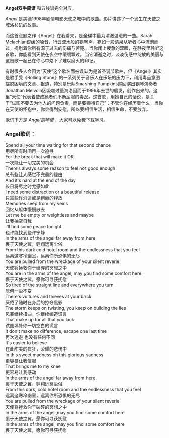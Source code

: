 

**Angel双手简谱** 和五线谱完全对应。

_Angel_ 是美德1998年剧情电影天使之城中的歌曲。影片讲述了一个发生在天使之城洛杉矶的故事。

而这首点题之作《Angel》在我看来，是全碟中最为清澈温暖的一曲。Sarah
Mclachlan舒缓的嗓音，行云流水般的钢琴声，宛如一股清泉从听者心中流淌而过，抚慰着你所有源于过去的伤痛与苦楚。当你闭上疲惫的双眼，在静夜里聆听这首歌，你能看到天使在夜空中缓缓飘过。当它消逝之时，淡淡伤感中绽放的美丽与这首歌一起已在你心中烙下了难以磨灭的印记。

有时很多人会因为“天使”这个歌名而被误认为是首圣诞节歌曲，但《Angel》其实是歌手受《Rolling
Stone》的一系列关于音乐人在乐坛的压力下，利用毒品意图摆脱困境的文章、报道，特别是乐队Smashing
Pumpkins巡回演出钢琴演奏者Jonathan
Melvoin因吸噬过量海洛因而于1996年去世的启发，创作出来的。这里“天使”代表着使成瘾者们不断屈服的毒品。这首歌，用她自己的话说，是关于“试图不要去为他人的问题负责，而是要善待自己”；不管你在经历着什么，当你在天使的怀抱中，你会得到安慰，所以要相信生活，相信生命，不要放弃。

歌词下方是 _Angel钢琴谱_ ，大家可以免费下载学习。

### Angel歌词：

Spend all your time waiting for that second chance  
用尽所有时间再一次追寻  
For the break that will make it OK  
一次能让一切完美的机会  
There‘s always some reason to feel not good enough  
总有些让人感觉不完美的缘由  
And it's hard at the end of the day  
长日将尽之时尤感如此  
I need some distraction or a beautiful release  
只需些许消遣或是绚丽的释放  
Memories seep from my veins  
回忆从躯体慢慢散去  
Let me be empty or weightless and maybe  
让我抽空自我  
l'll find some peace tonight  
也许能找到些许宁静  
In the arms of the angel far away from here  
裹于天使之翼，翱翔远离尘俗.  
From this dark cold hotel room and the endlessness that you feel  
远离这寒冷幽室，远离你所恐惧的无尽  
You are pulled from the wreckage of your silent reverie  
天使将拯救你于破碎的冥想之中  
You are in the arms of the angel, may you find some comfort here  
裹于天使之翼，愿你可寻获抚慰  
So tired of the straight line and everywhere you turn  
厌倦一尘不变  
There's vultures and thieves at your back  
厌倦了随时在身后的掠夺黑影  
The storm keeps on twisting, you keep on building the lies  
风暴继续扭曲，你继续编造谎言  
That make up for all that you lack  
试图填补你一切空白的谎言  
It don't make no difference, escape one last time  
再次逃避 也没有任何不同  
It's easier to believe  
在此甜美的疯狂，荣耀的悲伤中  
In this sweet madness oh this glorious sadness  
更容易让我信服  
That brings me to my knee  
更容易让我感动  
In the arms of the angel far away from here  
裹于天使之翼，翱翔远离尘俗.  
From this dark, cold hotel room and the endlessness that you feel  
远离这寒冷幽室，远离你所恐惧的无尽  
You are pulled from the wreckage of your silent reverie  
天使将拯救你于破碎的冥想之中  
In the arms of the angel ,may you find some comfort here  
裹于天使之翼，愿你可寻获抚慰  
In the arms of the angel, may you find some comfort here  
裹于天使之翼，愿你可寻获抚慰

